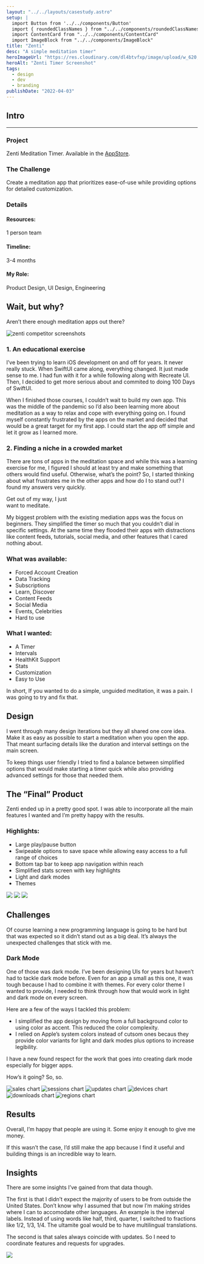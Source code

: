```yaml
---
layout: "../../layouts/casestudy.astro"
setup: |
  import Button from '../../components/Button'
  import { roundedClassNames } from "../../components/roundedClassNames"
  import ContentCard from "../../components/ContentCard"
  import ImageBlock from "../../components/ImageBlock"
title: "Zenti"
desc: "A simple meditation timer"
heroImageUrl: "https://res.cloudinary.com/dl4btvfxp/image/upload/w_620,dpr_2/v1648307444/zenti/zenti_20220326-110728_gmtkj9.jpg"
heroAlt: "Zenti Timer Screenshot"
tags:
  - design
  - dev
  - branding
publishDate: "2022-04-03"
---
```


<div class="mx-auto w-full max-w-[1182px]">
  <ImageBlock
    src="https://res.cloudinary.com/dl4btvfxp/image/upload/v1656172934/zenti/zenti-hero-20220625-115844_anxfhr.jpg"
    alt="zenti app hero image"
    className="aspect-4/3"
  />
</div>

<ContentCard id="intro">
  <h2 class="mt-0">Intro</h2>
  <hr class="border-gray-300" />
  <h3>Project</h3>
  <p>
    Zenti Meditation Timer. Available in the <a class="text-sky-500 underline hover:text-sky-600" href="https://apps.apple.com/us/app/zenti-meditation-timer/id1587887322">AppStore</a>.
  </p>

  <h3>The Challenge</h3>
  <p>
    Create a meditation app that prioritizes ease-of-use while providing options for detailed customization.
  </p>

  <h3>Details</h3>
  <div
    class="flex flex-col gap-8 rounded-b-lg bg-gray-100 p-32 sm:grid sm:gap-16 sm:rounded-b-2xl"
    style={{ gridTemplateColumns: "auto auto" }}
  >
    <h4>Resources:</h4>
    <div class="space-y-8">
      <p>1 person team</p>
    </div>
    <h4>Timeline:</h4>
    <p>3-4 months</p>
    <h4>My Role:</h4>
    <p>Product Design, UI Design, Engineering</p>
  </div>
</ContentCard>

<div class=`mx-auto w-full max-w-[1182px] ${roundedClassNames} bg-gray-700 bg-opacity-70 border border-gray-600 text-center pt-64 lg:pt-128 px-32`>
  <h2 class="text-3xl font-bold text-white">Wait, but why?</h2>
  <p class="text-gray-500 font-light text-lg pt-8 pb-32 lg:pb-64">Aren’t there enough meditation apps out&nbsp;there?</p>

  <img src="https://res.cloudinary.com/dl4btvfxp/image/upload/v1656174108/zenti/zenti-competitors-20220625-113818_twshgs.png" alt="zenti competitor screenshots" class="aspect-[10/3]" loading="lazy" />
</div>

<ContentCard>
<h3>1. An educational exercise</h3>
<p>I’ve been trying to learn iOS development on and off for years. It never really stuck. When SwiftUI came along, everything changed. It just made sense to me. I had fun with it for a while following along with Recreate UI. Then, I decided to get more serious about and commited to doing 100 Days of SwiftUI.
</p>

<p>
When I finished those courses, I couldn’t wait to build my own app. This was the middle of the pandemic so I’d also been learning more about meditation as a way to relax and cope with everything going on. I found myself constantly frustrated by the apps on the market and decided that would be a great target for my first app. I could start the app off simple and let it grow as I learned more.</p>

<h3>2. Finding a niche in a crowded market</h3>
<p>There are tons of apps in the meditation space and while this was a learning exercise for me, I figured I should at least try and make something that others would find useful. Otherwise, what’s the point? So, I started thinking about what frustrates me in the other apps and how do I to stand out? I found my answers very quickly.</p>
</ContentCard>

<p class="text-3xl sm:text-4xl lg:text-5xl xl:text-6xl font-thin leading-tight bg-gradient-brand text-clip max-w-screen-lg mx-auto text-center">
  Get out of my way, I just<br class="hidden sm:block"/> want to&nbsp;meditate.
</p>

<ContentCard>
<p>
My biggest problem with the existing mediation apps was the focus on beginners. They simplified the timer so much that you couldn’t dial in specific settings. At the same time they flooded their apps with distractions like content feeds, tutorials, social media, and other features that I cared nothing about.
</p>
<h3>What was available:</h3>
<ul class="!mt-8 !ml-24 text-pink-700">
<li>Forced Account Creation</li>
<li>Data Tracking</li>
<li>Subscriptions</li>
<li>Learn, Discover</li>
<li>Content Feeds</li>
<li>Social Media</li>
<li>Events, Celebrities</li>
<li>Hard to use</li>
</ul>

<h3>What I wanted:</h3>
<ul class="!mt-8 !ml-24 text-emerald-700">
<li>A Timer</li>
<li>Intervals</li>
<li>HealthKit Support</li>
<li>Stats</li>
<li>Customization</li>
<li>Easy to Use</li>
</ul>

<p>In short, If you wanted to do a simple, unguided meditation, it was a pain. I was going to try and fix that.</p>
</ContentCard>

<ContentCard>
<h2>Design</h2>
<p>
I went through many design iterations but they all shared one core idea. Make it as easy as possible to start a meditation when you open the app. That meant surfacing details like the duration and interval settings on the main screen.
</p>
<p>
To keep things user friendly I tried to find a balance between simplified options that would make starting a timer quick while also providing advanced settings for those that needed them.
</p>
</ContentCard>

<div class="mx-auto w-full max-w-[1182px]">
<ImageBlock src="https://res.cloudinary.com/dl4btvfxp/image/upload/v1656172146/zenti/zenti-sketches-20220625-113818_d7zygw.jpg" alt="zenti design sketches"  className="aspect-[2012/1147] p-32" />
</div>

<div class="mx-auto w-full max-w-[1182px]">
<ImageBlock  src="https://res.cloudinary.com/dl4btvfxp/image/upload/v1656172140/zenti/zenti-mocks-20220625-113818_s1uoyx.jpg" alt="zenti design mockups"  className="aspect-[2128/907] p-32" />
</div>

<div class="mx-auto w-full max-w-[1182px]">
<ImageBlock  src="https://res.cloudinary.com/dl4btvfxp/image/upload/v1656172933/zenti/zenti-final-crop-20220625-120141_j4hzco.jpg" alt="zenti final design"  className="aspect-4/3" />
</div>

<ContentCard>
<h2>The “Final” Product</h2>
<p class="!mt-16">
Zenti ended up in a pretty good spot. I was able to incorporate all the main features I wanted and I’m pretty happy with the results.
</p>

<h3>Highlights:</h3>
<ul class="!mt-8">
<li>Large play/pause button</li>
<li>Swipeable options to save space while allowing easy access to a full range of choices</li>
<li>Bottom tap bar to keep app navigation within reach</li>
<li>Simplified stats screen with key highlights</li>
<li>Light and dark modes</li>
<li>Themes</li>
</ul>
</ContentCard>

<img class="max-w-[1182px] mx-auto aspect-[2554/1527]" loading="lazy" src="https://res.cloudinary.com/dl4btvfxp/image/upload/v1656172144/zenti/zenti-screenshots-final-1-20220625-113818_lcp3u0.png" />
<img class="max-w-[1182px] mx-auto aspect-[2554/1527]" loading="lazy" src="https://res.cloudinary.com/dl4btvfxp/image/upload/v1656172144/zenti/zenti-screenshots-final-2-20220625-113818-1_pvpora.png" />
<img class="max-w-[1182px] mx-auto aspect-[2554/1527]" loading="lazy" src="https://res.cloudinary.com/dl4btvfxp/image/upload/v1656172144/zenti/zenti-screenshots-final-2-20220625-113818_oztf5i.png" />

<ContentCard>
<h2>Challenges</h2>
<p class="!mt-8">
Of course learning a new programming language is going to be hard but that was expected so it didn’t stand out as a big deal. It’s always the unexpected challenges that stick with me. 
</p>

<h3>Dark Mode</h3>
<p class="!mt-8">
One of those was dark mode. I’ve been designing UIs for years but haven’t had to tackle dark mode before. Even for an app a small as this one, it was tough because I had to combine it with themes. For every color theme I wanted to provide, I needed to think through how that would work in light and dark mode on every screen. 
</p>
<p>
Here are a few of the ways I tackled this problem:
</p>
<ul class="!mt-8">
<li>I simplified the app design by moving from a full background color to using color as accent. This reduced the color complexity.</li>
<li>I relied on Apple’s system colors instead of cutsom ones becaus they provide color variants for light and dark modes plus options to increase legibility.</li>
</ul>
<p>
I have a new found respect for the work that goes into creating dark mode especially for bigger apps.
</p>
</ContentCard>

<p class="text-3xl sm:text-4xl lg:text-5xl xl:text-6xl font-thin leading-tight bg-gradient-brand text-clip max-w-screen-lg mx-auto text-center">
  How’s it going? So,&nbsp;so.
</p>

<div class="grid grid-cols-2 gap-32">
<img class=`${roundedClassNames} webkit-corner-fix object-fill p-24 bg-white` src="https://res.cloudinary.com/dl4btvfxp/image/upload/v1656172138/zenti/zenti-chart-sales-20220625-113818_jhjtsm.jpg" alt="sales chart" loading="lazy" />
<img class=`${roundedClassNames} webkit-corner-fix object-fill p-24 bg-white` src="https://res.cloudinary.com/dl4btvfxp/image/upload/v1656172138/zenti/zenti-chart-sessions-20220625-113818_ukjnr8.jpg" alt="sessions chart" loading="lazy" />
<img class=`${roundedClassNames} webkit-corner-fix object-fill p-24 bg-white` src="https://res.cloudinary.com/dl4btvfxp/image/upload/v1656172138/zenti/zenti-chart-updates-20220625-113818_ily5uk.jpg" alt="updates chart" loading="lazy" />
<img class=`${roundedClassNames} webkit-corner-fix object-fill p-24 bg-white` src="https://res.cloudinary.com/dl4btvfxp/image/upload/v1656172138/zenti/zenti-chart-active_devices-20220625-113818_tmzovm.jpg" alt="devices chart" loading="lazy" />
<img class=`${roundedClassNames} webkit-corner-fix object-fill p-24 bg-white` src="https://res.cloudinary.com/dl4btvfxp/image/upload/v1656172138/zenti/zenti-chart-downloads-20220625-113818_oufe03.jpg" alt="downloads chart" loading="lazy" />
<img class=`${roundedClassNames} webkit-corner-fix object-fill p-24 bg-white` src="https://res.cloudinary.com/dl4btvfxp/image/upload/v1656172138/zenti/zenti-chart-regions-20220625-113818_yaqcct.jpg" alt="regions chart" loading="lazy" />
</div>

<ContentCard>
<h2>Results</h2>
<p>
Overall, I’m happy that people are using it. Some enjoy it enough to give me money.
</p>
<p>
If this wasn’t the case, I’d still make the app because I find it useful and building things is an incredible way to learn.
</p>

<h2>Insights</h2>
<p>
There are some insights I’ve gained from that data though. 
</p>
<p>
The first is that I didn’t expect the majority of users to be from outside the United States. Don’t know why I assumed that but now I’m making strides where I can to accomodate other languages. An example is the interval labels. Instead of using words like half, third, quarter, I switched to fractions like 1/2, 1/3, 1/4. The ultamite goal would be to have multilingual translations.
</p>
<p>
The second is that sales always coincide with updates. So I need to coordinate features and requests for upgrades.
</p>
</ContentCard>

<div class="flex justify-center">
<a class="hover:opacity-70 transition" href="https://apps.apple.com/us/app/zenti-meditation-timer/id1587887322">
<img src="https://res.cloudinary.com/dl4btvfxp/image/upload/v1656172138/zenti/zenti-appstore-badge-20220625-113818_c0xfii.svg">
</a>
</div>
